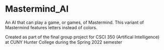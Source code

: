 # Mastermind_AI

An AI that can play a game, or games, of Mastermind. This variant of Mastermind features letters instead of colors.  
  
Created as part of the final group project for CSCI 350 (Artifical Intelligence) at CUNY Hunter College during the Spring 2022 semester
